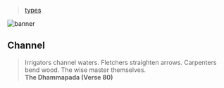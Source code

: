 > [types](./)

![banner](/go/photos/banner.png)

## Channel

> Irrigators channel waters.  Fletchers straighten arrows.  Carpenters bend wood.  The wise master themselves.  
> **The Dhammapada (Verse 80)**
